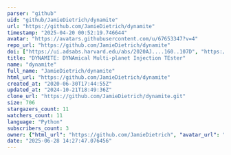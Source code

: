 ```yaml
---
parser: "github"
uid: "github/JamieDietrich/dynamite"
url: "https://github.com/JamieDietrich/dynamite"
timestamp: "2025-04-20 00:52:19.746644"
avatar: "https://avatars.githubusercontent.com/u/67653347?v=4"
repo_url: "https://github.com/JamieDietrich/dynamite"
doi: ["https://ui.adsabs.harvard.edu/abs/2020AJ....160..107D", "https://ui.adsabs.harvard.edu/abs/2025ascl.soft04015D/abstract"]
title: "DYNAMITE: DYNAmical Multi-planet Injection TEster"
name: "dynamite"
full_name: "JamieDietrich/dynamite"
html_url: "https://github.com/JamieDietrich/dynamite"
created_at: "2020-06-30T17:44:55Z"
updated_at: "2024-10-21T18:49:36Z"
clone_url: "https://github.com/JamieDietrich/dynamite.git"
size: 706
stargazers_count: 11
watchers_count: 11
language: "Python"
subscribers_count: 3
owner: {"html_url": "https://github.com/JamieDietrich", "avatar_url": "https://avatars.githubusercontent.com/u/67653347?v=4", "login": "JamieDietrich", "type": "User"}
date: "2025-06-28 14:27:47.076456"
---
```

